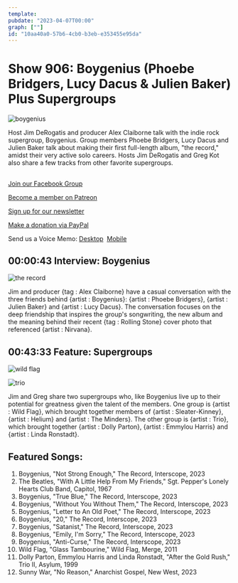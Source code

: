 ```yaml
---
template: 
pubdate: "2023-04-07T00:00"
graph: [""]
id: "10aa40a0-57b6-4cb0-b3eb-e353455e95da"
---
```






# Show 906: Boygenius (Phoebe Bridgers, Lucy Dacus & Julien Baker) Plus Supergroups

![boygenius](https://static.soundopinions.org/images/2023/boygenius-new-press.jpg)

Host Jim DeRogatis and producer Alex Claiborne talk with the indie rock supergroup, Boygenius. Group members Phoebe Bridgers, Lucy Dacus and Julien Baker talk about making their first full-length album, "the record," amidst their very active solo careers. Hosts Jim DeRogatis and Greg Kot also share a few tracks from other favorite supergroups.



## 

[Join our Facebook Group](https://bit.ly/3sivr9T)

[Become a member on Patreon](https://bit.ly/3slWZvc)

[Sign up for our newsletter](https://bit.ly/3eEvRnG)

[Make a donation via PayPal](https://bit.ly/3dmt9lU)

Send us a Voice Memo: [Desktop](bit.ly/2RyD5Ah)  [Mobile](sayhi.chat/soundops)



## 00:00:43 Interview: Boygenius

![the record](https://static.soundopinions.org/images/2023/boygenius-the-record.jpeg)

Jim and producer {tag : Alex Claiborne} have a casual conversation with the three friends behind {artist : Boygenius}: {artist : Phoebe Bridgers}, {artist : Julien Baker} and {artist : Lucy Dacus}. The conversation focuses on the deep friendship that inspires the group's songwriting, the new album and the meaning behind their recent {tag : Rolling Stone} cover photo that referenced {artist : Nirvana}.



## 00:43:33 Feature: Supergroups

![wild flag](https://static.soundopinions.org/images/2023/wild-flag.jpeg)

![trio](https://static.soundopinions.org/images/2023/partonronstadtharristrioii.jpeg)

Jim and Greg share two supergroups who, like Boygenius live up to their potential for greatness given the talent of the members. One group is {artist : Wild Flag}, which brought together members of {artist : Sleater-Kinney}, {artist : Helium} and {artist : The Minders}. The other group is {artist : Trio}, which brought together {artist : Dolly Parton}, {artist : Emmylou Harris} and {artist : Linda Ronstadt}.



## Featured Songs:

1. Boygenius, "Not Strong Enough," The Record, Interscope, 2023
2. The Beatles, "With A Little Help From My Friends," Sgt. Pepper's Lonely Hearts Club Band, Capitol, 1967
3. Boygenius, "True Blue," The Record, Interscope, 2023
4. Boygenius, "Without You Without Them," The Record, Interscope, 2023
5. Boygenius, "Letter to An Old Poet," The Record, Interscope, 2023
6. Boygenius, "20," The Record, Interscope, 2023
7. Boygenius, "Satanist," The Record, Interscope, 2023
8. Boygenius, "Emily, I'm Sorry," The Record, Interscope, 2023
9. Boygenius, "Anti-Curse," The Record, Interscope, 2023
10. Wild Flag, "Glass Tambourine," Wild Flag, Merge, 2011
11. Dolly Parton, Emmylou Harris and Linda Ronstadt, "After the Gold Rush," Trio II, Asylum, 1999
12. Sunny War, "No Reason," Anarchist Gospel, New West, 2023